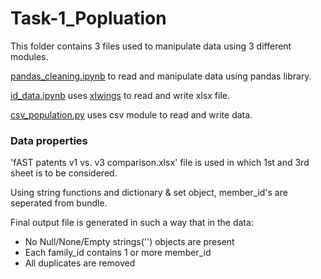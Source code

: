 # Task-1_Popluation

This folder contains 3 files used to manipulate data using 3 different modules.

[pandas_cleaning.ipynb](https://github.com/jivaniyash/data_cleaning/blob/master/task_1-population/pandas_cleaning.ipynb) to read and manipulate data using pandas library.

[id_data.ipynb](https://github.com/jivaniyash/data_cleaning/blob/master/task_1-population/id_data.ipynb) uses [xlwings](https://www.xlwings.org/) to read and write xlsx file.

[csv_population.py](https://github.com/jivaniyash/data_cleaning/blob/master/task_1-population/csv_population.py) uses csv module to read and write data.

### Data properties
'fAST patents v1 vs. v3 comparison.xlsx' file is used in which 1st and 3rd sheet is to be considered.

Using string functions and dictionary & set object, member_id's are seperated from bundle.

Final output file is generated in such a way that in the data:
- No Null/None/Empty strings('') objects are present
- Each family_id contains 1 or more member_id
- All duplicates are removed
